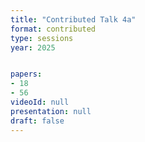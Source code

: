 ```yaml
---
title: "Contributed Talk 4a"
format: contributed
type: sessions
year: 2025


papers:
- 18
- 56
videoId: null
presentation: null
draft: false
---
```

